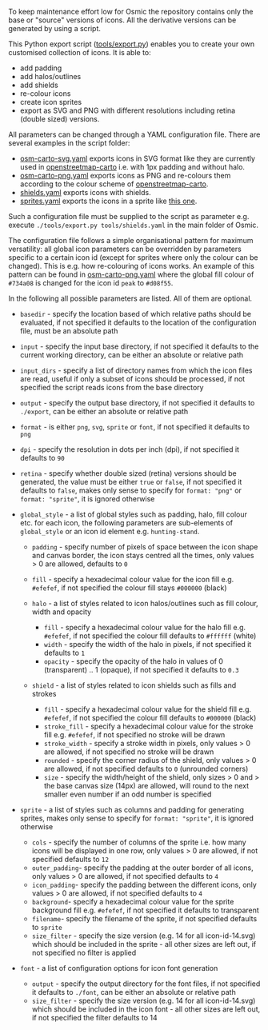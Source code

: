 To keep maintenance effort low for Osmic the repository contains only the base or "source" versions of icons. All the derivative versions can be generated by using a script.

This Python export script ([tools/export.py](https://github.com/nebulon42/osmic/blob/master/tools/export.py)) enables you to create your own customised collection of icons. It is able to:

* add padding
* add halos/outlines
* add shields
* re-colour icons
* create icon sprites
* export as SVG and PNG with different resolutions including retina (double sized) versions.

All parameters can be changed through a YAML configuration file. There are several examples in the script folder:

* [osm-carto-svg.yaml](https://github.com/nebulon42/osmic/blob/master/tools/osm-carto-svg.yaml) exports icons in SVG format like they are currently used in [openstreetmap-carto](https://github.com/gravitystorm/openstreetmap-carto) i.e. with 1px padding and without halo.
* [osm-carto-png.yaml](https://github.com/nebulon42/osmic/blob/master/tools/osm-carto-png.yaml) exports icons as PNG and re-colours them according to the colour scheme of [openstreetmap-carto](https://github.com/gravitystorm/openstreetmap-carto).
* [shields.yaml](https://github.com/nebulon42/osmic/blob/master/tools/shields.yaml) exports icons with shields.
* [sprites.yaml](https://github.com/nebulon42/osmic/blob/master/tools/sprites.yaml) exports the icons in a sprite like [this one](https://github.com/nebulon42/osmic/blob/master/icons@2x.png).

Such a configuration file must be supplied to the script as parameter e.g. execute `./tools/export.py tools/shields.yaml` in the main folder of Osmic.

The configuration file follows a simple organisational pattern for maximum versatility: all global icon parameters can be overridden by parameters specific to a certain icon id (except for sprites where only the colour can be changed). This is e.g. how re-colouring of icons works. An example of this pattern can be found in [osm-carto-png.yaml](https://github.com/nebulon42/osmic/blob/master/tools/osm-carto-png.yaml) where the global fill colour of `#734a08` is changed for the icon id `peak` to `#d08f55`.

In the following all possible parameters are listed. All of them are optional.

* `basedir` - specify the location based of which relative paths should be evaluated, if not specified it defaults to the location of the configuration file, must be an absolute path

* `input` - specify the input base directory, if not specified it defaults to the current working directory, can be either an absolute or relative path

* `input_dirs` - specify a list of directory names from which the icon files are read, useful if only a subset of icons should be processed, if not specified the script reads icons from the base directory

* `output` - specify the output base directory, if not specified it defaults to `./export`, can be either an absolute or relative path

* `format` - is either `png`, `svg`, `sprite` or `font`, if not specified it defaults to `png`

* `dpi` - specify the resolution in dots per inch (dpi), if not specified it defaults to `90`

* `retina` - specify whether double sized (retina) versions should be generated, the value must be either `true` or `false`, if not specified it defaults to `false`, makes only sense to specify for `format: "png"` or `format: "sprite"`, it is ignored otherwise

* `global_style` - a list of global styles such as padding, halo, fill colour etc. for each icon, the following parameters are sub-elements of `global_style` or an icon id element e.g. `hunting-stand`.

  * `padding` - specify number of pixels of space between the icon shape and canvas border, the icon stays centred all the times, only values > 0 are allowed, defaults to `0`

  * `fill` - specify a hexadecimal colour value for the icon fill e.g. `#efefef`, if not specified the colour fill stays `#000000` (black)

  * `halo` - a list of styles related to icon halos/outlines such as fill colour, width and opacity
    * `fill` - specify a hexadecimal colour value for the halo fill e.g. `#efefef`, if not specified the colour fill defaults to `#ffffff` (white)
    * `width` - specify the width of the halo in pixels, if not specified it defaults to `1`
    * `opacity` - specify the opacity of the halo in values of 0 (transparent) .. 1 (opaque), if not specified it defaults to `0.3`

  * `shield` - a list of styles related to icon shields such as fills and strokes
    * `fill` - specify a hexadecimal colour value for the shield fill e.g. `#efefef`, if not specified the colour fill defaults to `#000000` (black)
    * `stroke_fill` - specify a hexadecimal colour value for the stroke fill e.g. `#efefef`, if not specified no stroke will be drawn
    * `stroke_width` - specify a stroke width in pixels, only values > 0 are allowed, if not specified no stroke will be drawn
    * `rounded` - specify the corner radius of the shield, only values > 0 are allowed, if not specified defaults to `0` (unrounded corners)
    * `size` - specify the width/height of the shield, only sizes > 0 and > the base canvas size (14px) are allowed, will round to the next smaller even number if an odd number is specified

* `sprite` - a list of styles such as columns and padding for generating sprites, makes only sense to specify for `format: "sprite"`, it is ignored otherwise
  * `cols` - specify the number of columns of the sprite i.e. how many icons will be displayed in one row, only values > 0 are allowed, if not specified defaults to `12`
  * `outer_padding`- specify the padding at the outer border of all icons, only values > 0 are allowed, if not specified defaults to `4`
  * `icon_padding`- specify the padding between the different icons, only values > 0 are allowed, if not specified defaults to `4`	
  * `background`- specify a hexadecimal colour value for the sprite background fill e.g. `#efefef`, if not specified it defaults to transparent
  * `filename`- specify the filename of the sprite, if not specified defaults to `sprite`
  * `size_filter` - specify the size version (e.g. 14 for all icon-id-14.svg) which should be included in the sprite - all other sizes are left out, if not specified no filter is applied

* `font` - a list of configuration options for icon font generation
  * `output` - specify the output directory for the font files, if not specified it defaults to `./font`, can be either an absolute or relative path
  * `size_filter` - specify the size version (e.g. 14 for all icon-id-14.svg) which should be included in the icon font - all other sizes are left out, if not specified the filter defaults to 14
